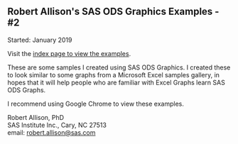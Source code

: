 ## Robert Allison's SAS ODS Graphics Examples - #2
Started: January 2019

Visit the [index page to view the examples](https://sascommunities.github.io/graphics-programming/ods2).

These are some samples I created using SAS ODS Graphics. 
I created these to look similar to some graphs from a Microsoft Excel samples gallery, 
in hopes that it will help people who are familiar with Excel Graphs learn SAS ODS Graphs.

I recommend using Google Chrome to view these examples.

Robert Allison, PhD
<br>
SAS Institute Inc., Cary, NC  27513
<br>
email:  robert.allison@sas.com
